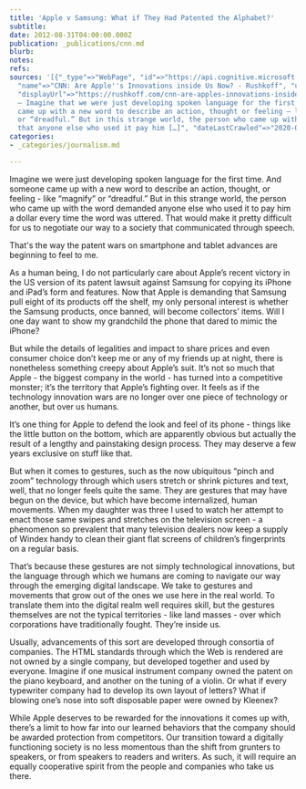 ```yaml
---
title: 'Apple v Samsung: What if They Had Patented the Alphabet?'
subtitle: 
date: 2012-08-31T04:00:00.000Z
publication: _publications/cnn.md
blurb: 
notes: 
refs: 
sources: '[{"_type"=>"WebPage", "id"=>"https://api.cognitive.microsoft.com/api/v7/#WebPages.0",
  "name"=>"CNN: Are Apple''s Innovations inside Us Now? - Rushkoff", "url"=>"https://rushkoff.com/cnn-are-apples-innovations-inside-us-now/",
  "displayUrl"=>"https://rushkoff.com/cnn-are-apples-innovations-inside-us-now", "snippet"=>"(CNN)
  — Imagine that we were just developing spoken language for the first time. And someone
  came up with a new word to describe an action, thought or feeling — like “magnify”
  or “dreadful.” But in this strange world, the person who came up with the word demanded
  that anyone else who used it pay him […]", "dateLastCrawled"=>"2020-07-13T12:14:00.0000000Z"}]'
categories:
- _categories/journalism.md

---
```

Imagine we were just developing spoken language for the first time. And someone came up with a new word to describe an action, thought, or feeling - like “magnify” or “dreadful.” But in this strange world, the person who came up with the word demanded anyone else who used it to pay him a dollar every time the word was uttered. That would make it pretty difficult for us to negotiate our way to a society that communicated through speech.

That's the way the patent wars on smartphone and tablet advances are beginning to feel to me.

As a human being, I do not particularly care about Apple’s recent victory in the US version of its patent lawsuit against Samsung for copying its iPhone and iPad’s form and features. Now that Apple is demanding that Samsung pull eight of its products off the shelf, my only personal interest is whether the Samsung products, once banned, will become collectors’ items. Will I one day want to show my grandchild the phone that dared to mimic the iPhone?

But while the details of legalities and impact to share prices and even consumer choice don’t keep me or any of my friends up at night,  there is nonetheless something creepy about Apple’s suit. It’s not so much that Apple - the biggest company in the world - has turned into a competitive monster; it’s the territory that Apple’s fighting over. It feels as if the technology innovation wars are no longer over one piece of technology or another, but over us humans.  

It’s one thing for Apple to defend the look and feel of its phone - things like the little button on the bottom, which are apparently obvious but actually the result of a lengthy and painstaking design process. They may deserve a few years exclusive on stuff like that.

But when it comes to gestures, such as the now ubiquitous “pinch and zoom” technology through which users stretch or shrink pictures and text, well, that no longer feels quite the same. They are gestures that may have begun on the device, but which have become internalized, human movements. When my daughter was three I used to watch her attempt to enact those same swipes and stretches on the television screen - a phenomenon so prevalent that many television dealers now keep a supply of Windex handy to clean their giant flat screens of children’s fingerprints on a regular basis.

That’s because these gestures are not simply technological innovations, but the language through which we humans are coming to navigate our way through the emerging digital landscape. We take to gestures and movements that grow out of the ones we use here in the real world. To translate them into the digital realm well requires skill, but the gestures themselves are not the typical territories - like land masses - over which corporations have traditionally fought. They’re inside us.

Usually, advancements of this sort are developed through consortia of companies. The HTML standards through which the Web is rendered are not owned by a single company, but developed together and used by everyone. Imagine if one musical instrument company owned the patent on the piano keyboard, and another on the tuning of a violin. Or what if every typewriter company had to develop its own layout of letters? What if blowing one’s nose into soft disposable paper were owned by Kleenex?

While Apple deserves to be rewarded for the innovations it comes up with, there’s a limit to how far into our learned behaviors that the company should be awarded protection from competitors. Our transition toward a digitally functioning society is no less momentous than the shift from grunters to speakers, or from speakers to readers and writers. As such, it will require an equally cooperative spirit from the people and companies who take us there.